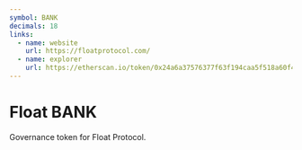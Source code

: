 ```yaml
---
symbol: BANK
decimals: 18
links:
  - name: website
    url: https://floatprotocol.com/
  - name: explorer
    url: https://etherscan.io/token/0x24a6a37576377f63f194caa5f518a60f45b42921
---
```


# Float BANK

Governance token for Float Protocol.
